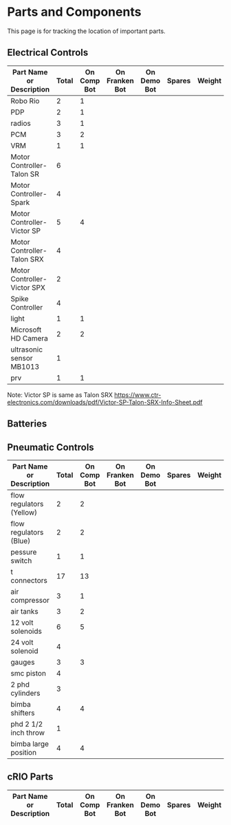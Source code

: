 # Parts and Components
This page is for tracking the location of important parts.

## Electrical Controls
| Part Name or Description | Total  | On Comp Bot | On Franken Bot | On Demo Bot| Spares | Weight | List Price | How Acquired |
-------------------------- | ----- | ----------- | --------------- | --------- | -------- | -------- | -------- | -------- |
| Robo Rio |2|1|
| PDP|2|1 |
| radios |3|1 |
| PCM|3|2 |
| VRM|1|1 |
| Motor Controller- Talon SR | 6 |
| Motor Controller- Spark  | 4 |
| Motor Controller- Victor SP | 5 |4 |
| Motor Controller- Talon SRX | 4 |
| Motor Controller- Victor SPX | 2 |
| Spike Controller | 4 |
| light |1| 1 |
| Microsoft HD Camera |2|2|
| ultrasonic sensor MB1013 |1|
| prv|1|1|

Note: Victor SP is same as Talon SRX https://www.ctr-electronics.com/downloads/pdf/Victor-SP-Talon-SRX-Info-Sheet.pdf

## Batteries


## Pneumatic Controls
| Part Name or Description | Total  | On Comp Bot | On Franken Bot | On Demo Bot| Spares | Weight | List Price | How Acquired |
| -------------------------- | ----- | ----------- | --------------- | --------- | -------- | -------- | -------- | -------- |
| flow regulators (Yellow) |2|2|
| flow regulators (Blue) |2|2|
| pessure switch|1|1|
| t connectors |17|13|
| air compressor |3|1|
| air tanks |3|2|
| 12 volt solenoids |6|5|
| 24 volt solenoid |4|
| gauges|3|3|
| smc piston |4 |
| 2 phd cylinders |3|
| bimba shifters |4|4|
| phd 2 1/2 inch throw |1|
| bimba large position|4| 4|



## cRIO Parts
| Part Name or Description | Total  | On Comp Bot | On Franken Bot | On Demo Bot| Spares | Weight | List Price | How Acquired |
| -------------------------- | ----- | ----------- | --------------- | --------- | -------- | -------- | -------- | -------- |
